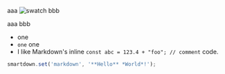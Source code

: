 aaa ![swatch](pink) bbb


aaa [](:!markdown|markdown) bbb

- one
- `one` one
- I like Markdown's inline `const abc = 123.4 + "foo"; // comment` code.

```javascript /playable/autoplay
smartdown.set('markdown', '**Hello** *World*!');
```